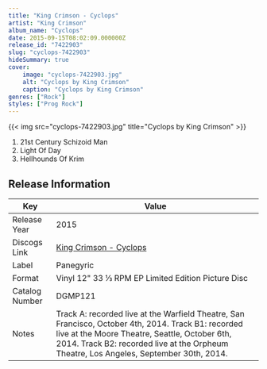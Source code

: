 ```yaml
---
title: "King Crimson - Cyclops"
artist: "King Crimson"
album_name: "Cyclops"
date: 2015-09-15T08:02:09.000000Z
release_id: "7422903"
slug: "cyclops-7422903"
hideSummary: true
cover:
    image: "cyclops-7422903.jpg"
    alt: "Cyclops by King Crimson"
    caption: "Cyclops by King Crimson"
genres: ["Rock"]
styles: ["Prog Rock"]
---
```


{{< img src="cyclops-7422903.jpg" title="Cyclops by King Crimson" >}}

<!-- section break -->

1. 21st Century Schizoid Man
2. Light Of Day
3. Hellhounds Of Krim

<!-- section break -->








## Release Information
|  Key           | Value                                                |
| ---------------| ---------------------------------------------------- |
| Release Year   | 2015                                   |
| Discogs Link   | [King Crimson - Cyclops](https://www.discogs.com/release/7422903-King-Crimson-Cyclops) |
| Label          | Panegyric |
| Format         | Vinyl 12" 33 ⅓ RPM EP Limited Edition Picture Disc |
| Catalog Number | DGMP121 |
| Notes | Track A: recorded live at the Warfield Theatre, San Francisco, October 4th, 2014. Track B1: recorded live at the Moore Theatre, Seattle, October 6th, 2014. Track B2: recorded live at the Orpheum Theatre, Los Angeles, September 30th, 2014. |